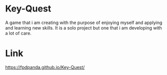 # Key-Quest
 
A game that i am creating with the purpose of enjoying myself and applying and learning new skills.
It is a solo project but one that i am developing with a lot of care.

# Link
https://fpdpanda.github.io/Key-Quest/
